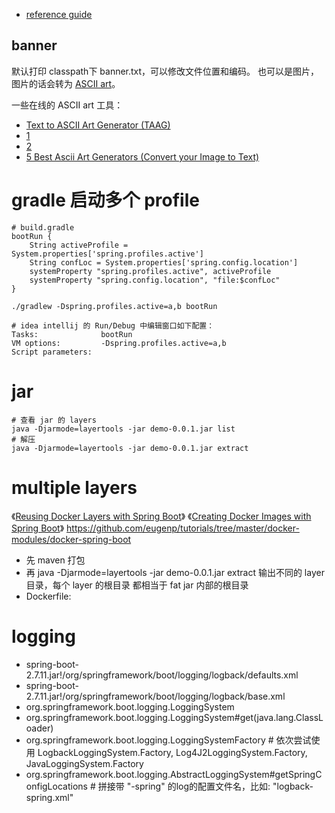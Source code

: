 

* [reference guide](http://projects.spring.io/spring-boot/#quick-start)

## banner
默认打印 classpath下 banner.txt，可以修改文件位置和编码。
也可以是图片，图片的话会转为 [ASCII art](https://en.wikipedia.org/wiki/ASCII_art)。

一些在线的 ASCII art 工具：
* [Text to ASCII Art Generator (TAAG)](http://www.patorjk.com/software/taag/)
* [1](http://ascii.mastervb.net/text_to_ascii.php)
* [2](http://chris.com/ascii/)
* [5 Best Ascii Art Generators (Convert your Image to Text)](http://www.mytrickpages.com/2013/10/5-best-ascii-art-generators-convert-your-image-to-text.html)


# gradle 启动多个 profile

```
# build.gradle
bootRun {
    String activeProfile =  System.properties['spring.profiles.active']
    String confLoc = System.properties['spring.config.location']
    systemProperty "spring.profiles.active", activeProfile
    systemProperty "spring.config.location", "file:$confLoc"
}

./gradlew -Dspring.profiles.active=a,b bootRun

# idea intellij 的 Run/Debug 中编辑窗口如下配置：
Tasks:              bootRun
VM options:         -Dspring.profiles.active=a,b
Script parameters:  
```


# jar

```shell
# 查看 jar 的 layers
java -Djarmode=layertools -jar demo-0.0.1.jar list
# 解压
java -Djarmode=layertools -jar demo-0.0.1.jar extract
```

# multiple layers

《[Reusing Docker Layers with Spring Boot](https://www.baeldung.com/docker-layers-spring-boot)》
《[Creating Docker Images with Spring Boot](https://www.baeldung.com/spring-boot-docker-images#layered-jars)》
  https://github.com/eugenp/tutorials/tree/master/docker-modules/docker-spring-boot

- 先 maven 打包
- 再 java -Djarmode=layertools -jar demo-0.0.1.jar extract  输出不同的 layer 目录，每个 layer 的根目录 都相当于 fat jar 内部的根目录
- Dockerfile:  


# logging

- spring-boot-2.7.11.jar!/org/springframework/boot/logging/logback/defaults.xml
- spring-boot-2.7.11.jar!/org/springframework/boot/logging/logback/base.xml
- org.springframework.boot.logging.LoggingSystem
- org.springframework.boot.logging.LoggingSystem#get(java.lang.ClassLoader)
- org.springframework.boot.logging.LoggingSystemFactory  # 依次尝试使用 LogbackLoggingSystem.Factory, Log4J2LoggingSystem.Factory, JavaLoggingSystem.Factory
- org.springframework.boot.logging.AbstractLoggingSystem#getSpringConfigLocations # 拼接带 "-spring" 的log的配置文件名，比如: "logback-spring.xml"
